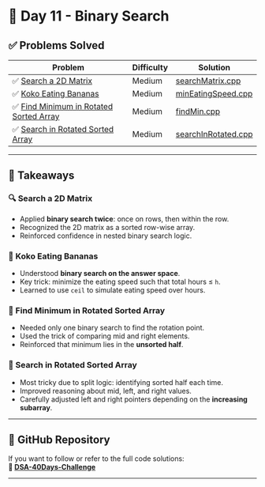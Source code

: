 # 📅 Day 11 - Binary Search

## ✅ Problems Solved

| Problem | Difficulty | Solution |
|--------|------------|----------|
| ✅ [Search a 2D Matrix](https://leetcode.com/problems/search-a-2d-matrix/) | Medium | [searchMatrix.cpp](./searchMatrix.cpp) |
| ✅ [Koko Eating Bananas](https://leetcode.com/problems/koko-eating-bananas/) | Medium | [minEatingSpeed.cpp](./minEatingSpeed.cpp) |
| ✅ [Find Minimum in Rotated Sorted Array](https://leetcode.com/problems/find-minimum-in-rotated-sorted-array/) | Medium | [findMin.cpp](./findMin.cpp) |
| ✅ [Search in Rotated Sorted Array](https://leetcode.com/problems/search-in-rotated-sorted-array/) | Medium | [searchInRotated.cpp](./searchInRotated.cpp) |

---

## 📌 Takeaways

### 🔍 Search a 2D Matrix
- Applied **binary search twice**: once on rows, then within the row.
- Recognized the 2D matrix as a sorted row-wise array.
- Reinforced confidence in nested binary search logic.

### 🍌 Koko Eating Bananas
- Understood **binary search on the answer space**.
- Key trick: minimize the eating speed such that total hours ≤ `h`.
- Learned to use `ceil` to simulate eating speed over hours.

### 🔄 Find Minimum in Rotated Sorted Array
- Needed only one binary search to find the rotation point.
- Used the trick of comparing mid and right elements.
- Reinforced that minimum lies in the **unsorted half**.

### 🎯 Search in Rotated Sorted Array
- Most tricky due to split logic: identifying sorted half each time.
- Improved reasoning about mid, left, and right values.
- Carefully adjusted left and right pointers depending on the **increasing subarray**.

---

## 🔗 GitHub Repository

If you want to follow or refer to the full code solutions:  
**📂 [DSA-40Days-Challenge](https://github.com/YourUsername/DSA-40Days-Challenge)**

---

